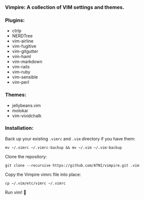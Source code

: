 ### Vimpire: A collection of VIM settings and themes.

### Plugins:
* ctrlp
* NERDTree
* vim-airline
* vim-fugitive
* vim-gitgutter
* vim-haml
* vim-markdown
* vim-rails
* vim-ruby
* vim-sensible
* vim-perl

### Themes:
* jellybeans.vim
* molokai
* vim-vividchalk

### Installation:

Back up your existing `.vimrc` and `.vim` directory if you have them:
```
mv ~/.vimrc ~/.vimrc-backup && mv ~/.vim ~/.vim-backup
```

Clone the repository:
```
git clone --recursive https://github.com/ATNI/vimpire.git .vim
```

Copy the Vimpire vimrc file into place:
```
cp ~/.vim/etc/vimrc ~/.vimrc
```

Run vim! :imp:
